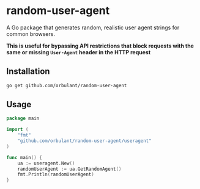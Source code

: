 # random-user-agent

A Go package that generates random, realistic user agent strings for common browsers.

**This is useful for bypassing API restrictions that block requests with the same or missing `User-Agent` header in the HTTP request**

## Installation

```sh
go get github.com/orbulant/random-user-agent
```

## Usage

```go
package main

import (
    "fmt"
    "github.com/orbulant/random-user-agent/useragent"
)

func main() {
    ua := useragent.New()
    randomUserAgent := ua.GetRandomAgent()
    fmt.Println(randomUserAgent)
}
```
